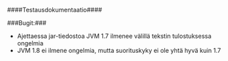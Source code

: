 ####Testausdokumentaatio####

###Bugit:###
* Ajettaessa jar-tiedostoa JVM 1.7 ilmenee välillä tekstin tulostuksessa ongelmia
* JVM 1.8 ei ilmene ongelmia, mutta suorituskyky ei ole yhtä hyvä kuin 1.7
